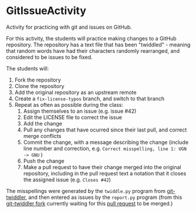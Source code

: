 # GitIssueActivity
Activity for practicing with git and issues on GitHub.

For this activity, the students will practice making changes to a GitHub repository. 
The repository has a text file that has been "twiddled" - meaning that random words
have had their characters randomly rearranged, and considered to be issues to be fixed.

The students will:

1. Fork the repository
2. Clone the repository
3. Add the original repository as an upstream remote
4. Create a `fix-license-typos` branch, and switch to that branch
5. Repeat as often as possible during the class:
	1. Assign themselves to an issue (e.g. issue #42)
	2. Edit the LICENSE file to correct the issue
	3. Add the change
	4. Pull any changes that have ocurred since their last pull, and correct merge conflicts
	4. Commit the change, with a message describing the change (include line number and correction, e.g. `Correct misspelling, line 1: UGN -> GNU` )
	5. Push the change
	6. Make a pull request to have their change merged into the original repository, including in the pull request text a notation that it closes the assigned issue (e.g. `Closes #42`)

The misspellings were generated by the `twiddle.py` program from [git-twiddler](https://github.com/StoneyJackson/git-twiddler), and then entered as issues by the `report.py` program (from this [git-twiddler fork](https://github.com/kwurst/git-twiddler) currently waiting for this [pull request](https://github.com/StoneyJackson/git-twiddler/pull/3) to be merged.)
